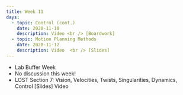 ```yaml
---
title: Week 11
days:
  - topic: Control (cont.)
    date: 2020-11-10
    description: Video <br /> [Boardwork]
  - topic: Motion Planning Methods
    date: 2020-11-12
    description: Video  <br /> [Slides]
---
```


- Lab Buffer Week
- No discussion this week!
- LOST Section 7: Vision, Velocities, Twists, Singularities, Dynamics, Control [Slides] Video

